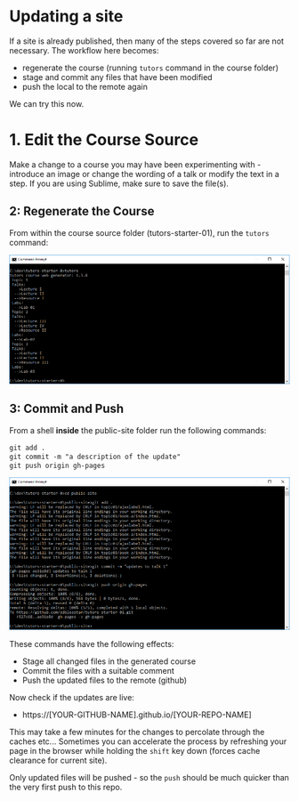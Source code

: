 # Updating a site

If a site is already published, then many of the steps covered so far are not necessary. The workflow here becomes:

- regenerate the course (running `tutors` command in the course folder)
- stage and commit any files that have been modified
- push the local to the remote again

We can try this now. 


# 1. Edit the Course Source

Make a change to a course you may have been experimenting with - introduce an image or change the wording of a talk or modify the text in a step. If you are using Sublime, make sure to save the file(s).

## 2: Regenerate the Course

From within the course source folder (tutors-starter-01), run the `tutors` command:

![](img/16.png)

## 3: Commit and Push

From a shell **inside** the public-site folder run the following commands:

~~~
git add .
git commit -m "a description of the update"
git push origin gh-pages
~~~

![](img/17.png)

These commands have the following effects:

- Stage all changed files in the generated course
- Commit the files with a suitable comment
- Push the updated files to the remote (github)

Now check if the updates are live:

- https://[YOUR-GITHUB-NAME].github.io/[YOUR-REPO-NAME]

This may take a few minutes for the changes to percolate through the caches etc... Sometimes you can accelerate the process by refreshing your page in the browser while holding the `shift` key down (forces cache clearance for current site).

Only updated files will be pushed - so the `push` should be much quicker than the very first push to this repo.
